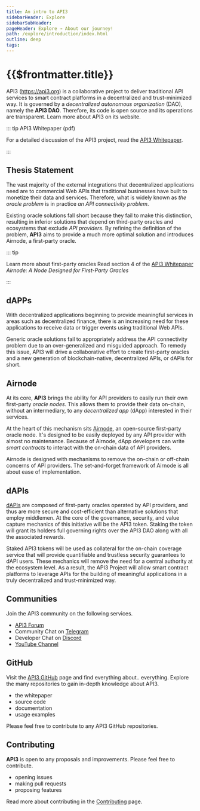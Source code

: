 ```yaml
---
title: An intro to API3
sidebarHeader: Explore
sidebarSubHeader:
pageHeader: Explore → About our journey!
path: /explore/introduction/index.html
outline: deep
tags:
---
```


<PageHeader/>

<SearchHighlight/>

# {{$frontmatter.title}}

API3 ([https://api3.org<ExternalLinkImage/>](https://api3.org)) is a
collaborative project to deliver traditional API services to smart contract
platforms in a decentralized and trust-minimized way. It is governed by a
_decentralized autonomous organization_ (DAO), namely the **API3 DAO**.
Therefore, its code is open source and its operations are transparent. Learn
more about API3 on its website.

::: tip API3 Whitepaper (pdf)

For a detailed discussion of the API3 project, read the
<a href="/api3-whitepaper-v1.0.3.pdf" target="_api3-whitepaper">API3
Whitepaper</a>.

:::

## Thesis Statement

The vast majority of the external integrations that decentralized applications
need are to commercial Web APIs that traditional businesses have built to
monetize their data and services. Therefore, what is widely known as _the oracle
problem_ is in practice _an API connectivity problem_.

Existing oracle solutions fall short because they fail to make this distinction,
resulting in inferior solutions that depend on third-party oracles and
ecosystems that exclude _API providers_. By refining the definition of the
problem, **API3** aims to provide a much more optimal solution and introduces
Airnode, a first-party oracle.

::: tip

Learn more about first-party oracles Read section 4 of the
<a href="/api3-whitepaper-v1.0.3.pdf#page=14" target="_blank">API3
Whitepaper</a> _Airnode: A Node Designed for First-Party Oracles_

:::

## dAPPs

With decentralized applications beginning to provide meaningful services in
areas such as decentralized finance, there is an increasing need for these
applications to receive data or trigger events using traditional Web APIs.

Generic oracle solutions fail to appropriately address the API connectivity
problem due to an over-generalized and misguided approach. To remedy this issue,
API3 will drive a collaborative effort to create first-party oracles and a new
generation of blockchain-native, decentralized APIs, or dAPIs for short.

## Airnode

At its core, **API3** brings the ability for API providers to easily run their
own first-party _oracle nodes_. This allows them to provide their data on-chain,
without an intermediary, to any _decentralized app_ \(dApp\) interested in their
services.

At the heart of this mechanism sits [Airnode](./airnode/what-is-airnode.md), an
open-source first-party oracle node. It's designed to be easily deployed by any
API provider with almost no maintenance. Because of Airnode, dApp developers can
write _smart contracts_ to interact with the on-chain data of API providers.

Airnode is designed with mechanisms to remove the on-chain or off-chain concerns
of API providers. The set-and-forget framework of Airnode is all about ease of
implementation.

## dAPIs

[dAPIs](./dapis/what-are-dapis.md) are composed of first-party oracles operated
by API providers, and thus are more secure and cost-efficient than alternative
solutions that employ middlemen. At the core of the governance, security, and
value capture mechanics of this initiative will be the API3 token. Staking the
token will grant its holders full governing rights over the API3 DAO along with
all the associated rewards.

Staked API3 tokens will be used as collateral for the on-chain coverage service
that will provide quantifiable and trustless security guarantees to dAPI users.
These mechanics will remove the need for a central authority at the ecosystem
level. As a result, the API3 Project will allow smart contract platforms to
leverage APIs for the building of meaningful applications in a truly
decentralized and trust-minimized way.

## Communities

Join the API3 community on the following services.

- [API3 Forum<ExternalLinkImage/>](https://forum.api3.org/)
- Community Chat on [Telegram<ExternalLinkImage/>](https://t.me/API3DAO)
- Developer Chat on [Discord<ExternalLinkImage/>](https://discord.gg/qnRrcfnm5W)
- [YouTube Channel<ExternalLinkImage/>](https://www.youtube.com/channel/UCCpUthOhahxjdeX9T7t7nJQ)

## GitHub

Visit the [API3 GitHub<externalLinkImage/>](https://github.com/api3dao) page and
find everything about.. everything. Explore the many repositories to gain
in-depth knowledge about API3.

- the whitepaper
- source code
- documentation
- usage examples

Please feel free to contribute to any API3 GitHub repositories.

## Contributing

**API3** is open to any proposals and improvements. Please feel free to
contribute.

- opening issues
- making pull requests
- proposing features

Read more about contributing in the [Contributing](./contributing.md) page.
